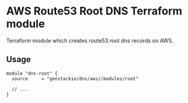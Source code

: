 # AWS Route53 Root DNS Terraform module

Terraform module which creates route53 root dns records on AWS.

## Usage

```hcl
module "dns-root" {
  source     = "genstackio/dns/aws//modules/root"

  // ...
}
```
